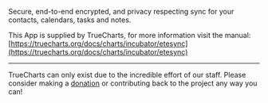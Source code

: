 Secure, end-to-end encrypted, and privacy respecting sync for your contacts, calendars, tasks and notes.

This App is supplied by TrueCharts, for more information visit the manual: [https://truecharts.org/docs/charts/incubator/etesync](https://truecharts.org/docs/charts/incubator/etesync)

---

TrueCharts can only exist due to the incredible effort of our staff.
Please consider making a [donation](https://truecharts.org/docs/about/sponsor) or contributing back to the project any way you can!

